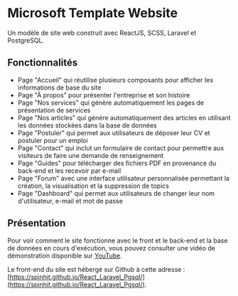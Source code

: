# Microsoft Template Website
Un modèle de site web construit avec ReactJS, SCSS, Laravel et PostgreSQL.

## Fonctionnalités
- Page "Accueil" qui réutilise plusieurs composants pour afficher les informations de base du site
- Page "À propos" pour présenter l'entreprise et son histoire
- Page "Nos services" qui génère automatiquement les pages de présentation de services
- Page "Nos articles" qui génère automatiquement des articles en utilisant les données stockées dans la base de données
- Page "Postuler" qui permet aux utilisateurs de déposer leur CV et postuler pour un emploi
- Page "Contact" qui inclut un formulaire de contact pour permettre aux visiteurs de faire une demande de renseignement
- Page "Guides" pour télécharger des fichiers PDF en provenance du back-end et les recevoir par e-mail
- Page "Forum" avec une interface utilisateur personnalisée permettant la création, la visualisation et la suppression de topics
- Page "Dashboard" qui permet aux utilisateurs de changer leur nom d'utilisateur, e-mail et mot de passe

## Présentation
Pour voir comment le site fonctionne avec le front et le back-end et la base de données en cours d'exécution, vous pouvez consulter une vidéo de démonstration disponible sur [YouTube](https://www.youtube.com/watch?v=svE0Jbza9gs).

Le front-end du site est hébergé sur Github à cette adresse : [https://spinhit.github.io/React_Laravel_Pgsql/](https://spinhit.github.io/React_Laravel_Pgsql/).

